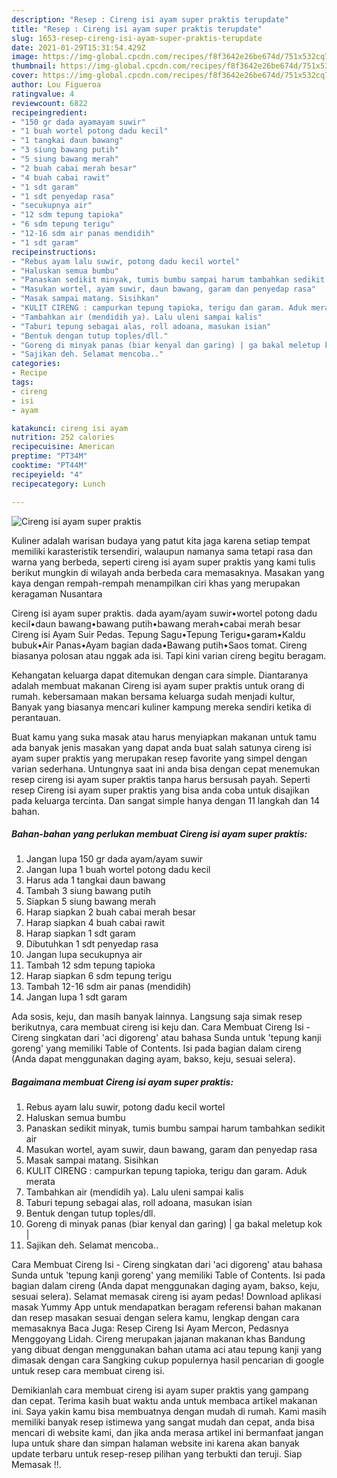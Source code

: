 ```yaml
---
description: "Resep : Cireng isi ayam super praktis terupdate"
title: "Resep : Cireng isi ayam super praktis terupdate"
slug: 1653-resep-cireng-isi-ayam-super-praktis-terupdate
date: 2021-01-29T15:31:54.429Z
image: https://img-global.cpcdn.com/recipes/f8f3642e26be674d/751x532cq70/cireng-isi-ayam-super-praktis-foto-resep-utama.jpg
thumbnail: https://img-global.cpcdn.com/recipes/f8f3642e26be674d/751x532cq70/cireng-isi-ayam-super-praktis-foto-resep-utama.jpg
cover: https://img-global.cpcdn.com/recipes/f8f3642e26be674d/751x532cq70/cireng-isi-ayam-super-praktis-foto-resep-utama.jpg
author: Lou Figueroa
ratingvalue: 4
reviewcount: 6822
recipeingredient:
- "150 gr dada ayamayam suwir"
- "1 buah wortel potong dadu kecil"
- "1 tangkai daun bawang"
- "3 siung bawang putih"
- "5 siung bawang merah"
- "2 buah cabai merah besar"
- "4 buah cabai rawit"
- "1 sdt garam"
- "1 sdt penyedap rasa"
- "secukupnya air"
- "12 sdm tepung tapioka"
- "6 sdm tepung terigu"
- "12-16 sdm air panas mendidih"
- "1 sdt garam"
recipeinstructions:
- "Rebus ayam lalu suwir, potong dadu kecil wortel"
- "Haluskan semua bumbu"
- "Panaskan sedikit minyak, tumis bumbu sampai harum tambahkan sedikit air"
- "Masukan wortel, ayam suwir, daun bawang, garam dan penyedap rasa"
- "Masak sampai matang. Sisihkan"
- "KULIT CIRENG : campurkan tepung tapioka, terigu dan garam. Aduk merata"
- "Tambahkan air (mendidih ya). Lalu uleni sampai kalis"
- "Taburi tepung sebagai alas, roll adoana, masukan isian"
- "Bentuk dengan tutup toples/dll."
- "Goreng di minyak panas (biar kenyal dan garing) | ga bakal meletup kok |"
- "Sajikan deh. Selamat mencoba.."
categories:
- Recipe
tags:
- cireng
- isi
- ayam

katakunci: cireng isi ayam 
nutrition: 252 calories
recipecuisine: American
preptime: "PT34M"
cooktime: "PT44M"
recipeyield: "4"
recipecategory: Lunch

---
```



![Cireng isi ayam super praktis](https://img-global.cpcdn.com/recipes/f8f3642e26be674d/751x532cq70/cireng-isi-ayam-super-praktis-foto-resep-utama.jpg)

Kuliner adalah warisan budaya yang patut kita jaga karena setiap tempat memiliki karasteristik tersendiri, walaupun namanya sama tetapi rasa dan warna yang berbeda, seperti cireng isi ayam super praktis yang kami tulis berikut mungkin di wilayah anda berbeda cara memasaknya. Masakan yang kaya dengan rempah-rempah menampilkan ciri khas yang merupakan keragaman Nusantara

Cireng isi ayam super praktis. dada ayam/ayam suwir•wortel potong dadu kecil•daun bawang•bawang putih•bawang merah•cabai merah besar Cireng isi Ayam Suir Pedas. Tepung Sagu•Tepung Terigu•garam•Kaldu bubuk•Air Panas•Ayam bagian dada•Bawang putih•Saos tomat. Cireng biasanya polosan atau nggak ada isi. Tapi kini varian cireng begitu beragam.

Kehangatan keluarga dapat ditemukan dengan cara simple. Diantaranya adalah membuat makanan Cireng isi ayam super praktis untuk orang di rumah. kebersamaan makan bersama keluarga sudah menjadi kultur, Banyak yang biasanya mencari kuliner kampung mereka sendiri ketika di perantauan.

Buat kamu yang suka masak atau harus menyiapkan makanan untuk tamu ada banyak jenis masakan yang dapat anda buat salah satunya cireng isi ayam super praktis yang merupakan resep favorite yang simpel dengan varian sederhana. Untungnya saat ini anda bisa dengan cepat menemukan resep cireng isi ayam super praktis tanpa harus bersusah payah.
Seperti resep Cireng isi ayam super praktis yang bisa anda coba untuk disajikan pada keluarga tercinta. Dan sangat simple hanya dengan 11 langkah dan 14 bahan.


<!--inarticleads1-->

##### Bahan-bahan yang perlukan membuat Cireng isi ayam super praktis:

1. Jangan lupa 150 gr dada ayam/ayam suwir
1. Jangan lupa 1 buah wortel potong dadu kecil
1. Harus ada 1 tangkai daun bawang
1. Tambah 3 siung bawang putih
1. Siapkan 5 siung bawang merah
1. Harap siapkan 2 buah cabai merah besar
1. Harap siapkan 4 buah cabai rawit
1. Harap siapkan 1 sdt garam
1. Dibutuhkan 1 sdt penyedap rasa
1. Jangan lupa secukupnya air
1. Tambah 12 sdm tepung tapioka
1. Harap siapkan 6 sdm tepung terigu
1. Tambah 12-16 sdm air panas (mendidih)
1. Jangan lupa 1 sdt garam


Ada sosis, keju, dan masih banyak lainnya. Langsung saja simak resep berikutnya, cara membuat cireng isi keju dan. Cara Membuat Cireng Isi - Cireng singkatan dari &#39;aci digoreng&#39; atau bahasa Sunda untuk &#39;tepung kanji goreng&#39; yang memiliki Table of Contents. Isi pada bagian dalam cireng (Anda dapat menggunakan daging ayam, bakso, keju, sesuai selera). 

<!--inarticleads2-->

##### Bagaimana membuat  Cireng isi ayam super praktis:

1. Rebus ayam lalu suwir, potong dadu kecil wortel
1. Haluskan semua bumbu
1. Panaskan sedikit minyak, tumis bumbu sampai harum tambahkan sedikit air
1. Masukan wortel, ayam suwir, daun bawang, garam dan penyedap rasa
1. Masak sampai matang. Sisihkan
1. KULIT CIRENG : campurkan tepung tapioka, terigu dan garam. Aduk merata
1. Tambahkan air (mendidih ya). Lalu uleni sampai kalis
1. Taburi tepung sebagai alas, roll adoana, masukan isian
1. Bentuk dengan tutup toples/dll.
1. Goreng di minyak panas (biar kenyal dan garing) | ga bakal meletup kok |
1. Sajikan deh. Selamat mencoba..


Cara Membuat Cireng Isi - Cireng singkatan dari &#39;aci digoreng&#39; atau bahasa Sunda untuk &#39;tepung kanji goreng&#39; yang memiliki Table of Contents. Isi pada bagian dalam cireng (Anda dapat menggunakan daging ayam, bakso, keju, sesuai selera). Selamat memasak cireng isi ayam pedas! Download aplikasi masak Yummy App untuk mendapatkan beragam referensi bahan makanan dan resep masakan sesuai dengan selera kamu, lengkap dengan cara memasaknya Baca Juga: Resep Cireng Isi Ayam Mercon, Pedasnya Menggoyang Lidah. Cireng merupakan jajanan makanan khas Bandung yang dibuat dengan menggunakan bahan utama aci atau tepung kanji yang dimasak dengan cara Sangking cukup populernya hasil pencarian di google untuk resep cara membuat cireng isi. 

Demikianlah cara membuat cireng isi ayam super praktis yang gampang dan cepat. Terima kasih buat waktu anda untuk membaca artikel makanan ini. Saya yakin kamu bisa membuatnya dengan mudah di rumah. Kami masih memiliki banyak resep istimewa yang sangat mudah dan cepat, anda bisa mencari di website kami, dan jika anda merasa artikel ini bermanfaat jangan lupa untuk share dan simpan halaman website ini karena akan banyak update terbaru untuk resep-resep pilihan yang terbukti dan teruji. Siap Memasak !!. 
